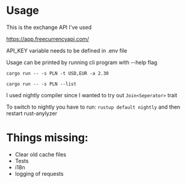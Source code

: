 # Usage 

This is the exchange API I've used

https://app.freecurrencyapi.com/

API_KEY variable needs to be defined in .env file

Usage can be printed by running cli program with --help flag

`cargo run -- -s PLN -t USD,EUR -a 2.30`

`cargo run -- -s PLN --list`

I used nightly compiler since I wanted to try out `Join<Seperator>` trait

To switch to nightly you have to run: `rustup default nightly` and then restart rust-anylyzer

# Things missing:

- Clear old cache files
- Tests
- i18n
- logging of requests